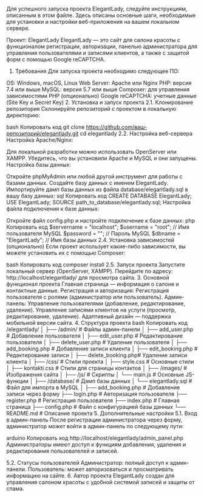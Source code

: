 
Для успешного запуска проекта ElegantLady, следуйте инструкциям, описанным в этом файле. Здесь описаны основные шаги, необходимые для установки и настройки веб-приложения на вашем локальном сервере.

Проект: ElegantLady
ElegantLady — это сайт для салона красоты с функционалом регистрации, авторизации, панелью администратора для управления пользователями и записями клиентов, а также с защитой форм с помощью Google reCAPTCHA.

1. Требования
Для запуска проекта необходимо следующее ПО:

OS: Windows, macOS, Linux
Web Server: Apache или Nginx
PHP: версия 7.4 или выше
MySQL: версия 5.7 или выше
Composer: для управления зависимостями PHP (опционально)
Google reCAPTCHA: учетные данные (Site Key и Secret Key)
2. Установка и запуск проекта
2.1. Клонирование репозитория
Склонируйте репозиторий с проектом в локальную директорию:

bash
Копировать код
git clone https://github.com/ваш-репозиторий/elegantlady.git
cd elegantlady
2.2. Настройка веб-сервера
Настройка Apache/Nginx:

Для локальной разработки можно использовать OpenServer или XAMPP.
Убедитесь, что вы установили Apache и MySQL и они запущены.
Настройка базы данных:

Откройте phpMyAdmin или любой другой инструмент для работы с базами данных.
Создайте базу данных с именем ElegantLady.
Импортируйте дамп базы данных из файла database/elegantlady.sql в вашу базу данных:
sql
Копировать код
CREATE DATABASE ElegantLady;
USE ElegantLady;
SOURCE path_to_database/elegantlady.sql;
Настройка файла подключения к базе данных:

Откройте файл config.php и настройте подключение к базе данных:
php
Копировать код
$servername = "localhost";
$username = "root";         // Имя пользователя MySQL
$password = "";             // Пароль MySQL
$dbname = "ElegantLady";    // Имя базы данных
2.4. Установка зависимостей (опционально)
Если проект использует какие-либо зависимости, вы можете установить их с помощью Composer:

bash
Копировать код
composer install
2.5. Запуск проекта
Запустите локальный сервер (OpenServer, XAMPP).
Перейдите по адресу: http://localhost/elegantlady/ для просмотра сайта.
3. Основной функционал проекта
Главная страница — информация о салоне и контактные данные.
Регистрация и авторизация:
Регистрация пользователя с ролями (администратор или пользователь).
Админ-панель:
Управление пользователями (добавление, редактирование, удаление).
Управление записями клиентов на услуги (просмотр, редактирование, удаление).
Адаптивный дизайн — поддержка мобильной версии сайта.
4. Структура проекта
bash
Копировать код
/elegantlady/
│
├── /admin/              # Файлы админ-панели
│   ├── add_user.php      # Добавление пользователя
│   ├── edit_user.php     # Редактирование пользователя
│   ├── delete_user.php   # Удаление пользователя
│   ├── add_booking.php   # Добавление записи клиента
│   ├── edit_booking.php  # Редактирование записи
│   ├── delete_booking.php# Удаление записи клиента
│
├── /css/                # Стили проекта
│   ├── style.css        # Основные стили
│   ├── kontakti.css     # Стили для страницы контактов
│
├── /images/             # Изображения сайта
│
├── /js/                 # Скрипты
│   └── main.js          # Основные JS-функции
│
├── /database/           # Дамп базы данных
│   └── elegantlady.sql  # Файл для импорта в MySQL
│
├── add_booking.php      # Добавление записи через форму
├── login.php            # Авторизация пользователя
├── register.php         # Регистрация пользователя
├── index.php            # Главная страница
├── config.php           # Файл с конфигурацией базы данных
└── README.md            # Описание проекта
5. Дополнительные настройки
5.1. Вход в админ-панель
После регистрации администратора через форму, администратор может войти в админ-панель по следующему пути:

arduino
Копировать код
http://localhost/elegantlady/admin_panel.php
Администраторы имеют доступ к функциям добавления, удаления и редактирования пользователей и записей.

5.2. Статусы пользователей
Администратор: полный доступ к админ-панели.
Пользователь: может авторизоваться и просматривать информацию на сайте.
6. Автор проекта
ElegantLady создан для управления салоном красоты с удобной системой записей и защиты от спама.
